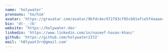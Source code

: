 ```yaml
---
name: 'holywater'
pronouns: 'he/him'
avatar: 'https://gravatar.com/avatar/9bfdc4ec972793cf05cb91efce5f4aaaec2a0da1bf4ec34dad0913f1d845faf6.webp?size=256'
bio: 'd(-_-)b'
website: 'https://holywater.dev'
linkedin: 'https://www.linkedin.com/in/nazeef-hasan-khan/'
github: 'https://github.com/holywater2372'
mail: 'h0lywat3rr@gmail.com'
---
```

